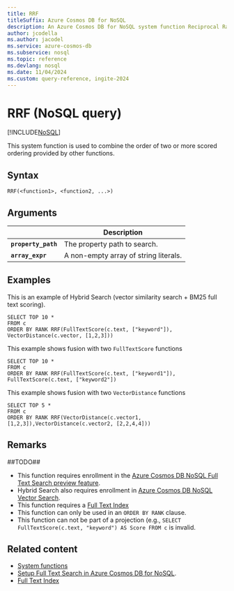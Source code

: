 ```yaml
---
title: RRF
titleSuffix: Azure Cosmos DB for NoSQL
description: An Azure Cosmos DB for NoSQL system function Reciprocal Rank Fusion (RRF)
author: jcodella
ms.author: jacodel
ms.service: azure-cosmos-db
ms.subservice: nosql
ms.topic: reference
ms.devlang: nosql
ms.date: 11/04/2024
ms.custom: query-reference, ingite-2024
---
```


# RRF (NoSQL query)

[!INCLUDE[NoSQL](../../includes/appliesto-nosql.md)]

This system function is used to combine the order of two or more scored ordering provided by other functions.

## Syntax

```nosql
RRF(<function1>, <function2, ...>)
```

## Arguments

| | Description |
| --- | --- |
| **`property_path`** | The property path to search. |
| **`array_expr`** | A non-empty array of string literals. |

## Examples

This is an example of Hybrid Search (vector similarity search + BM25 full text scoring).

```nosql
SELECT TOP 10 *
FROM c
ORDER BY RANK RRF(FullTextScore(c.text, ["keyword"]), VectorDistance(c.vector, [1,2,3]))
```

This example shows fusion with two `FullTextScore` functions

```nosql
SELECT TOP 10 *
FROM c
ORDER BY RANK RRF(FullTextScore(c.text, ["keyword1"]), FullTextScore(c.text, ["keyword2"])
```

This example shows fusion with two `VectorDistance` functions

```nosql
SELECT TOP 5 *
FROM c
ORDER BY RANK RRF(VectorDistance(c.vector1, [1,2,3]),VectorDistance(c.vector2, [2,2,4,4]))
```


## Remarks

##TODO##
- This function requires enrollment in the [Azure Cosmos DB NoSQL Full Text Search preview feature](../full-text-search.md).
- Hybrid Search also requires enrollment in [Azure Cosmos DB NoSQL Vector Search](../vector-search.md).
- This function requires a [Full Text Index](../../index-policy.md)
- This function can only be used in an `ORDER BY RANK` clause.
- This function can not be part of a projection (e.g., `SELECT FullTextScore(c.text, "keyword") AS Score FROM c` is invalid.

## Related content

- [System functions](system-functions.yml)
- [Setup Full Text Search in Azure Cosmos DB for NoSQL](../full-text-search.md).
- [Full Text Index](../../index-policy.md)
